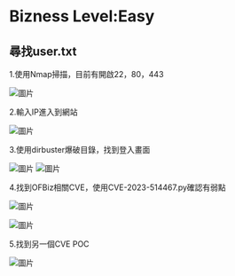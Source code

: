 Bizness Level:Easy
===
尋找user.txt
---
1.使用Nmap掃描，目前有開啟22，80，443

![圖片](https://github.com/favorite986141/jamescao/assets/125249893/cc624852-ec0d-4c6f-b58d-e5dd9cfa5430)

2.輸入IP進入到網站

![圖片](https://github.com/favorite986141/jamescao/assets/125249893/f4c4f7b8-9a61-4992-95f5-bf19aafb6c76)

3.使用dirbuster爆破目錄，找到登入畫面

![圖片](https://github.com/favorite986141/jamescao/assets/125249893/0b8bdab0-2f46-42a6-8f02-aafab0ad2b67)
![圖片](https://github.com/favorite986141/jamescao/assets/125249893/96a7e3fd-3b7e-4daa-a853-2df11db01b15)

4.找到OFBiz相關CVE，使用CVE-2023-514467.py確認有弱點

![圖片](https://github.com/favorite986141/jamescao/assets/125249893/37d73a71-2a9f-4d15-a9c7-eef46180fdf3)

![圖片](https://github.com/favorite986141/jamescao/assets/125249893/037a5768-e02c-4fa6-8e7d-5a3a87f66741)

5.找到另一個CVE POC

![圖片](https://github.com/favorite986141/jamescao/assets/125249893/2c6619b3-80fa-4665-9488-8133ebfd4080)
